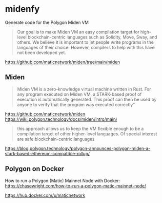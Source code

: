 # midenfy

Generate code for the Polygon Miden VM

> Our goal is to make Miden VM an easy compilation target for high-level 
> blockchain-centric languages such as Solidity, Move, Sway, and others. 
> We believe it is important to let people write programs in the languages of 
> their choice. However, compilers to help with this have not been developed yet.

https://github.com/maticnetwork/miden/tree/main/miden

## Miden

> Miden VM is a zero-knowledge virtual machine written in Rust. For any program 
> executed on Miden VM, a STARK-based proof of execution is automatically generated. 
> This proof can then be used by anyone to verify that the program was executed correctly"

https://github.com/maticnetwork/miden
https://wiki.polygon.technology/docs/miden/intro/main/


> this approach allows us to keep the VM flexible enough to be a compilation 
> target of other higher-level languages. Of special interest are safe 
> blockchain-centric languages

https://blog.polygon.technology/polygon-announces-polygon-miden-a-stark-based-ethereum-compatible-rollup/

## Polygon on Docker

How to run a Polygon (Matic) Mainnet Node with Docker:
https://chasewright.com/how-to-run-a-polygon-matic-mainnet-node/

https://hub.docker.com/u/maticnetwork
